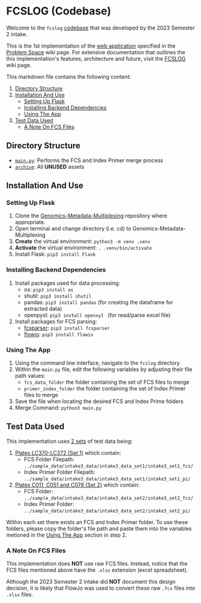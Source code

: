 # FCSLOG (Codebase)

Welcome to the ```fcslog``` [codebase](https://github.com/WEHI-ResearchComputing/Genomics-Metadata-Multiplexing/tree/main/fcslog) that was developed by the 2023 Semester 2 intake. 

This is the 1st implementation of the [web application](https://github.com/WEHI-ResearchComputing/Genomics-Metadata-Multiplexing/wiki/Problem-Space#web-application) specified in the [Problem Space](https://github.com/WEHI-ResearchComputing/Genomics-Metadata-Multiplexing/wiki/Problem-Space) wiki page. For extensive documentation that outlines the this implementation's features, architecture and future, visit the [FCSLOG](https://github.com/WEHI-ResearchComputing/Genomics-Metadata-Multiplexing/wiki/FCSLOG) wiki page.

This markdown file contains the following content:
1. [Directory Structure](#directory-structure)
2. [Installation And Use](#installation-and-use)
    - [Setting Up Flask](#setting-up-flask)
    - [Installing Backend Dependencies](#installing-backend-dependencies)
    - [Using The App](#using-the-app)
3. [Test Data Used](#test-data-used)
    - [A Note On FCS Files ](#a-note-on-fcs-files)

## Directory Structure
- [```main.py```](./main.py): Performs the FCS and Index Primer merge process
- [```archive```](./archive/): All **UNUSED** assets

## Installation And Use
### Setting Up Flask
1. Clone the [Genomics-Metadata-Multiplexing](https://github.com/WEHI-ResearchComputing/Genomics-Metadata-Multiplexing) repository where appropriate.
2. Open terminal and change directory (i.e. cd) to Genomics-Metadata-Multiplexing
3. **Create** the virtual environment: ```python3 -m venv .venv```
4. **Activate** the virtual environment: ```. .venv/bin/activate ```
5. Install Flask: ```pip3 install Flask```

### Installing Backend Dependencies
1. Install packages used for data processing:
    - os: ```pip3 install os```
    - shutil: ```pip3 install shutil```
    - pandas: ```pip3 install pandas``` (for creating the dataframe for extracted data) 
    - openpyxl: ```pip3 install openxyl ``` (for read/parse excel file)
2. Install packages for FCS parsing:
    - [fcsparser](https://pypi.org/project/fcsparser/ ): ```pip3 install fcsparser```
    - [flowio](https://github.com/whitews/flowio): ```pip3 install flowio```

### Using The App
1. Using the command line interface, navigate to the ```fcslog``` directory
2. Within the ```main.py``` file, edit the following variables by adjusting their file path values:
    - ```fcs_data_folder``` the folder containing the set of FCS files to merge
    - ```primer_index_folder``` the folder containing the set of Index Primer files to merge
3. Save the file when locating the desired FCS and Index Prime folders
4. Merge Command: ```python3 main.py```

## Test Data Used
This implementation uses [2 sets](../sample_data/intake3_data/) of test data being:
1. [Plates LC370-LC372 (Set 1)](../sample_data/intake3_data/intake3_data_set1/) which contain:
    - FCS Folder Filepath: ```../sample_data/intake3_data/intake3_data_set1/intake3_set1_fcs/```
    - Index Primer Folder Filepath: ```../sample_data/intake3_data/intake3_data_set1/intake3_set1_pi/```
2. [Plates C011, C051 and C078 (Set 2)](../sample_data/intake3_data/intake3_data_set2/) which contain:
    - FCS Folder: ```../sample_data/intake3_data/intake3_data_set2/intake3_set2_fcs/```
    - Index Primer Folder: ```../sample_data/intake3_data/intake3_data_set2/intake3_set2_pi/```

Within each set there exists an FCS and Index Primer folder. To use these folders, please copy the folder's file path and paste them into the variables metioned in the [Using The App](#using-the-app) section in step 2.

### A Note On FCS Files 
This implementation does **NOT** use raw FCS files. Instead, notice that the FCS files mentioned above have the ```.xlsx``` extension (excel spreadsheet). 

Although the 2023 Semester 2 intake did **NOT** document this design decision, it is likely that FlowJo was used to convert these raw ```.fcs``` files into ```.xlsx``` files.

